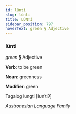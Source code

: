 ```yaml
---
id: lünti
slug: lünti
title: LÜNTİ
sidebar_position: 797
hoverText: green § Adjective
---
```


### lünti

*green* **§** Adjective

**Verb**: to be green

**Noun**: greenness

**Modifier**: green

Tagalog lungti [lʊnˈtiʔ]

*Austronesian Language Family*
